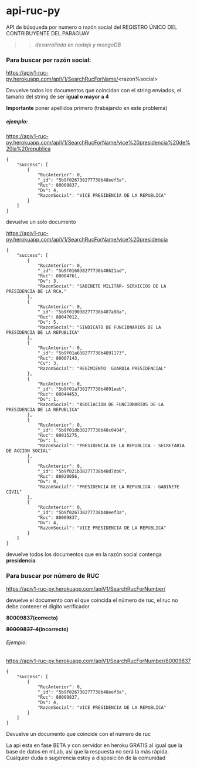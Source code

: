 # api-ruc-py
API de búsqueda por numero o razón social del REGISTRO ÚNICO DEL CONTRIBUYENTE DEL PARAGUAY

>>*desarrollada en nodejs y mongoDB*

### Para buscar por razón social: 

https://apiv1-ruc-py.herokuapp.com/apiV1/SearchRucForName/<razon%social>

Devuelve todos los documentos que coincidan con el string enviados, el tamaño del string de ser **igual o mayor a 4**

**Importante** poner apellidos primero (trabajando en este problema)

##### ejemplo:

https://apiv1-ruc-py.herokuapp.com/apiV1/SearchRucForName/vice%20presidencia%20de%20la%20republica

```
{
    "success": [
        {
            "RucAnterior": 0,
            "_id": "5b9f026738277738b48eef3a",
            "Ruc": 80009837,
            "Dv": 4,
            "RazonSocial": "VICE PRESIDENCIA DE LA REPUBLICA"
        }
    ]
}

```
devuelve un solo documento

https://apiv1-ruc-py.herokuapp.com/apiV1/SearchRucForName/vice%20presidencia


```
{
    "success": [
        {
            "RucAnterior": 0,
            "_id": "5b9f016838277738b48621ad",
            "Ruc": 80004761,
            "Dv": 3,
            "RazonSocial": "GABINETE MILITAR- SERVICIOS DE LA PRESIDENCIA DE LA RCA."
        },
        {
            "RucAnterior": 0,
            "_id": "5b9f019038277738b487a98a",
            "Ruc": 80047012,
            "Dv": 5,
            "RazonSocial": "SINDICATO DE FUNCIONARIOS DE LA PRESIDENCIA DE LA REPUBLICA"
        },
        {
            "RucAnterior": 0,
            "_id": "5b9f01a638277738b4891173",
            "Ruc": 80007143,
            "Cv": 3,
            "RazonSocial": "REGIMIENTO  GUARDIA PRESIDENCIAL"
        },
        {
            "RucAnterior": 0,
            "_id": "5b9f01a738277738b4891eeb",
            "Ruc": 80044453,
            "Dv": 1,
            "RazonSocial": "ASOCIACION DE FUNCIONARIOS DE LA PRESIDENCIA DE LA REPUBLICA"
        },
        {
            "RucAnterior": 0,
            "_id": "5b9f01db38277738b48c0404",
            "Ruc": 80015275,
            "Dv": 1,
            "RazonSocial": "PRESIDENCIA DE LA REPUBLICA - SECRETARIA DE ACCION SOCIAL"
        },
        {
            "RucAnterior": 0,
            "_id": "5b9f021b38277738b48d7db6",
            "Ruc": 80020056,
            "Dv": 0,
            "RazonSocial": "PRESIDENCIA DE LA REPUBLICA - GABINETE CIVIL"
        },
        {
            "RucAnterior": 0,
            "_id": "5b9f026738277738b48eef3a",
            "Ruc": 80009837,
            "Dv": 4,
            "RazonSocial": "VICE PRESIDENCIA DE LA REPUBLICA"
        }
    ]
}
```
devuelve todos los documentos que en la razón social contenga **presidencia**


### Para buscar por número de RUC

https://apiv1-ruc-py.herokuapp.com/apiV1/SearchRucForNumber/<numeroRuc>

devuelve el documento con el que coincida el número de ruc, el ruc no debe contener el digito verificador

**80009837(correcto)**

**~~80009837-4~~(incorrecto)**

###### Ejemplo:
https://apiv1-ruc-py.herokuapp.com/apiV1/SearchRucForNumber/80009837

```
{
    "success": [
        {
            "RucAnterior": 0,
            "_id": "5b9f026738277738b48eef3a",
            "Ruc": 80009837,
            "Dv": 4,
            "RazonSocial": "VICE PRESIDENCIA DE LA REPUBLICA"
        }
    ]
}

```
Devuelve un documento que coincide con el número de ruc 

La api esta en fase BETA y con servidor en heroku GRATIS al igual que la base de datos en mLab, así que la respuesta no será la más rápida.
Cualquier duda o sugerencia estoy a disposición de la comunidad 

